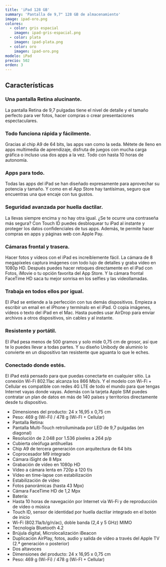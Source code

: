 ```yaml
---
title: 'iPad 128 GB'
summary: 'Pantalla de 9,7" 128 GB de almacenamiento'
image: ipad-oro.png
colores:
  - color: gris espacial
    imagen: ipad-gris-espacial.png
  - color: plata
    imagen: ipad-plata.png
  - color: oro
    imagen: ipad-oro.png
modelo: iPad
precio: 502
orden: 3
---
```


## Características

### Una pantalla Retina alucinante.

La pantalla Retina de 9,7 pulgadas tiene el nivel de detalle y el tamaño perfecto para ver fotos, hacer compras o crear presentaciones espectaculares.

### Todo funciona rápida y fácilmente.

Gracias al chip A9 de 64 bits, las apps van como la seda. Métete de lleno en apps multimedia de aprendizaje, disfruta de juegos con mucha carga gráfica o incluso usa dos apps a la vez. Todo con hasta 10 horas de autonomía.

### Apps para todo.

Todas las apps del iPad se han diseñado expresamente para aprovechar su potencia y tamaño. Y como en el App Store hay tantísimas, seguro que encuentras una que encaje con tus gustos.

### Seguridad avanzada por huella dactilar.

La llevas siempre encima y no hay otra igual. ¿Se te ocurre una contraseña más segura? Con Touch ID puedes desbloquear tu iPad al instante y proteger los datos confidenciales de tus apps. Además, te permite hacer compras en apps y páginas web con Apple Pay.

### Cámaras frontal y trasera.

Hacer fotos y vídeos con el iPad es increíblemente fácil. La cámara de 8 megapíxeles captura imágenes con todo lujo de detalles y graba vídeo en 1080p HD. Después puedes hacer retoques directamente en el iPad con Fotos, iMovie o tu opción favorita del App Store. Y la cámara frontal FaceTime HD saca tu mejor sonrisa en los selfies y las videollamadas.

### Trabaja en todos ellos por igual.

El iPad se entiende a la perfección con tus demás dispositivos. Empieza a escribir un email en el iPhone y termínalo en el iPad. O copia imágenes, vídeos o texto del iPad en el Mac. Hasta puedes usar AirDrop para enviar archivos a otros dispositivos, sin cables y al instante.

### Resistente y portátil.

El iPad pesa menos de 500 gramos y solo mide 0,75 cm de grosor, así que te lo puedes llevar a todas partes. Y su diseño Unibody de aluminio lo convierte en un dispositivo tan resistente que aguanta lo que le eches.

### Conectado donde estés.

El iPad está pensado para que puedas conectarte en cualquier sitio. La conexión Wi-Fi 802.11ac alcanza los 866 Mb/s. Y el modelo con Wi-Fi + Cellular es compatible con redes 4G LTE de todo el mundo para que tengas Internet vayas donde vayas. Además con la tarjeta Apple SIM puedes contratar un plan de datos en más de 140 países y territorios directamente desde tu dispositivo.

  - Dimensiones del producto: 24 x 16,95 x 0,75 cm
  - Peso: 469 g (Wi-Fi) / 478 g (Wi-FI + Cellular)
  - Pantalla Retina:
  - Pantalla Multi-Touch retroiluminada por LED de 9,7 pulgadas (en diagonal)
  - Resolución de 2.048 por 1.536 píxeles a 264 p/p
  - Cubierta oleófuga antihuellas
  - Chip A9 de tercera generación con arquitectura de 64 bits
  - Coprocesador M9 integrado
  - Cámara iSight de 8 Mpx
  - Grabación de vídeo en 1080p HD
  - Vídeo a cámara lenta en 720p a 120 f/s
  - Vídeo en time-lapse con estabilización
  - Estabilización de vídeo
  - Fotos panorámicas (hasta 43 Mpx)
  - Cámara FaceTime HD de 1,2 Mpx
  - Batería:
  - Hasta 10 horas de navegación por Internet vía Wi-Fi y de reproducción de vídeo o música
  - Touch ID, sensor de identidad por huella dactilar integrado en el botón de inicio
  - Wi-Fi (802.11a/b/g/n/ac), doble banda (2,4 y 5 GHz) MIMO
  - Tecnología Bluetooth 4.2
  - Brújula digital, Microlocalización iBeacon
  - Duplicación AirPlay, fotos, audio y salida de vídeo a través del Apple TV (2.ª generación o posterior)
  - Dos altavoces
  - Dimensiones del producto: 24 x 16,95 x 0,75 cm
  - Peso: 469 g (Wi-Fi) / 478 g (Wi-FI + Cellular)
